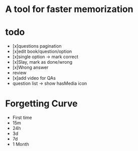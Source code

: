 # A tool for faster memorization

# todo

- [x]questions pagination
- [x]edit book/question/option
- [x]single option -> mark correct
- [x]Slay, mark as done/wrong
- [x]Wrong answer
- review
- [x]add video for QAs
- question list -> show hasMedia icon

# Forgetting Curve

- First time
- 15m
- 24h
- 3d
- 7d
- 1 Month
